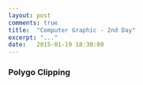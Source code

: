 ```yaml
---
layout: post
comments: true
title:  "Computer Graphic - 2nd Day"
excerpt: "..."
date:   2015-01-19 18:30:00
---
```


### Polygo Clipping

 

